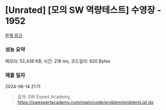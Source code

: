 # [Unrated] [모의 SW 역량테스트] 수영장 - 1952 

[문제 링크](https://swexpertacademy.com/main/code/problem/problemDetail.do?contestProbId=AV5PpFQaAQMDFAUq) 

### 성능 요약

메모리: 52,436 KB, 시간: 218 ms, 코드길이: 620 Bytes

### 제출 일자

2024-06-14 21:11



> 출처: SW Expert Academy, https://swexpertacademy.com/main/code/problem/problemList.do
